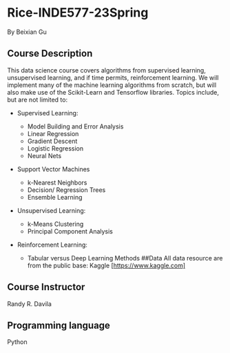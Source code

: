 # Rice-INDE577-23Spring
By Beixian Gu
## Course Description
This data science course covers algorithms from supervised learning, unsupervised learning, and if time permits, reinforcement learning. We will implement many of the machine learning algorithms from scratch, but will also make use of the Scikit-Learn and Tensorflow libraries. Topics include, but are not limited to:

* Supervised Learning:
  *  Model Building and Error Analysis
  * Linear Regression
  * Gradient Descent
  * Logistic Regression
  * Neural Nets
* Support Vector Machines
  * k-Nearest Neighbors
  * Decision/ Regression Trees
  * Ensemble Learning

* Unsupervised Learning:
  * k-Means Clustering
  * Principal Component Analysis

* Reinforcement Learning:
  * Tabular versus Deep Learning Methods
##Data
All data resource are from the public base: Kaggle [https://www.kaggle.com]

## Course Instructor
Randy R. Davila

## Programming language
Python
